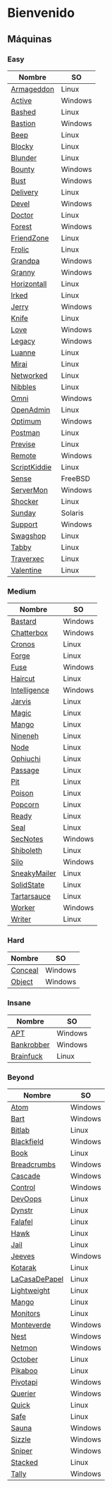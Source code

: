 # Bienvenido

## Máquinas

### Easy
|Nombre|SO|
|-----|-------|
|[Armageddon](./TJ_Null/01_Easy/Linux/Armageddon/index.md)|Linux|
|[Active](./TJ_Null/01_Easy/Windows/Active/index.md)|Windows|
|[Bashed](./TJ_Null/01_Easy/Linux/Bashed/index.md)|Linux|
|[Bastion](./TJ_Null/01_Easy/Windows/Bastion/index.md)|Windows|
|[Beep](./TJ_Null/01_Easy/Linux/Beep/index.md)|Linux|
|[Blocky](./TJ_Null/01_Easy/Linux/Blocky/index.md)|Linux|
|[Blunder](./TJ_Null/01_Easy/Linux/Blunder/index.md)|Linux|
|[Bounty](./TJ_Null/01_Easy/Windows/Bounty/index.md)|Windows|
|[Bust](./TJ_Null/01_Easy/Windows/Bust/index.md)|Windows|
|[Delivery](./TJ_Null/01_Easy/Linux/Delivery/index.md)|Linux|
|[Devel](./TJ_Null/01_Easy/Windows/Devel/index.md)|Windows|
|[Doctor](./TJ_Null/01_Easy/Linux/Doctor/index.md)|Linux|
|[Forest](./TJ_Null/01_Easy/Windows/Forest/index.md)|Windows|
|[FriendZone](./TJ_Null/01_Easy/Linux/FriendZone/index.md)|Linux|
|[Frolic](./TJ_Null/01_Easy/Linux/Frolic/index.md)|Linux|
|[Grandpa](./TJ_Null/01_Easy/Windows/Grandpa/index.md)|Windows|
|[Granny](./TJ_Null/01_Easy/Windows/Granny/index.md)|Windows|
|[Horizontall](./TJ_Null/01_Easy/Linux/Horizontall/index.md)|Linux|
|[Irked](./TJ_Null/01_Easy/Linux/Irked/index.md)|Linux|
|[Jerry](./TJ_Null/01_Easy/Windows/Jerry/index.md)|Windows|
|[Knife](./TJ_Null/01_Easy/Linux/Knife/index.md)|Linux|
|[Love](./TJ_Null/01_Easy/Windows/Love/index.md)|Windows|
|[Legacy](./TJ_Null/01_Easy/Windows/Legacy/index.md)|Windows|
|[Luanne](./TJ_Null/01_Easy/Linux/Luanne/index.md)|Linux|
|[Mirai](./TJ_Null/01_Easy/Linux/Mirai/index.md)|Linux|
|[Networked](./TJ_Null/01_Easy/Linux/Networked/index.md)|Linux|
|[Nibbles](./TJ_Null/01_Easy/Linux/Nibbles/index.md)|Linux|
|[Omni](./TJ_Null/01_Easy/Windows/Omni/index.md)|Windows|
|[OpenAdmin](./TJ_Null/01_Easy/Linux/OpenAdmin/index.md)|Linux|
|[Optimum](./TJ_Null/01_Easy/Windows/Optimum/index.md)|Windows|
|[Postman](./TJ_Null/01_Easy/Linux/Postman/index.md)|Linux|
|[Previse](./TJ_Null/01_Easy/Linux/Previse/index.md)|Linux|
|[Remote](./TJ_Null/01_Easy/Windows/Remote/index.md)|Windows|
|[ScriptKiddie](./TJ_Null/01_Easy/Linux/ScriptKiddie/index.md)|Linux|
|[Sense](./TJ_Null/01_Easy/Linux/Sense/index.md)|FreeBSD|
|[ServerMon](./TJ_Null/01_Easy/Windows/ServerMon/index.md)|Windows|
|[Shocker](./TJ_Null/01_Easy/Linux/Shocker/index.md)|Linux|
|[Sunday](./TJ_Null/01_Easy/Linux/Sunday/index.md)|Solaris|
|[Support](./TJ_Null/01_Easy/Windows/Support/index.md)|Windows|
|[Swagshop](./TJ_Null/01_Easy/Linux/Swagshop/index.md)|Linux|
|[Tabby](./TJ_Null/01_Easy/Linux/Tabby/index.md)|Linux|
|[Traverxec](./TJ_Null/01_Easy/Linux/Traverxec/index.md)|Linux|
|[Valentine](./TJ_Null/01_Easy/Linux/Valentine/index.md)|Linux|


### Medium

|Nombre|SO|
|-----|-------|
|[Bastard](./TJ_Null/02_Medium/Windows/Bastard/index.md)|Windows|
|[Chatterbox](./TJ_Null/02_Medium/Windows/Chatterbox/index.md)|Windows|
|[Cronos](./TJ_Null/02_Medium/Linux/Cronos/index.md)|Linux|
|[Forge](./TJ_Null/02_Medium/Linux/Forge/index.md)|Linux|
|[Fuse](./TJ_Null/02_Medium/Windows/Fuse/index.md)|Windows|
|[Haircut](./TJ_Null/02_Medium/Linux/Haircut/index.md)|Linux|
|[Intelligence](./TJ_Null/02_Medium/Windows/Intelligence/index.md)|Windows|
|[Jarvis](./TJ_Null/02_Medium/Linux/Jarvis/index.md)|Linux|
|[Magic](./TJ_Null/02_Medium/Linux/Magic/index.md)|Linux|
|[Mango](./TJ_Null/02_Medium/Linux/Mango/index.md)|Linux|
|[Nineneh](./TJ_Null/02_Medium/Linux/Nineneh/index.md)|Linux|
|[Node](./TJ_Null/02_Medium/Linux/Node/index.md)|Linux|
|[Ophiuchi](./TJ_Null/02_Medium/Linux/Ophiuchi/index.md)|Linux|
|[Passage](./TJ_Null/02_Medium/Linux/Passage/index.md)|Linux|
|[Pit](./TJ_Null/02_Medium/Linux/Pit/index.md)|Linux|
|[Poison](./TJ_Null/02_Medium/Linux/Poison/index.md)|Linux|
|[Popcorn](./TJ_Null/02_Medium/Linux/Popcorn/index.md)|Linux|
|[Ready](./TJ_Null/02_Medium/Linux/Ready/index.md)|Linux|
|[Seal](./TJ_Null/02_Medium/Linux/Seal/index.md)|Linux|
|[SecNotes](./TJ_Null/02_Medium/Windows/SecNotes/index.md)|Windows|
|[Shiboleth](./TJ_Null/02_Medium/Linux/Shiboleth/index.md)|Linux|
|[Silo](./TJ_Null/02_Medium/Windows/Silo/index.md)|Windows|
|[SneakyMailer](./TJ_Null/02_Medium/Linux/SneakyMailer/index.md)|Linux|
|[SolidState](./TJ_Null/02_Medium/Linux/SolidState/index.md)|Linux|
|[Tartarsauce](./TJ_Null/02_Medium/Linux/Tartarsauce/index.md)|Linux|
|[Worker](./TJ_Null/02_Medium/Windows/Worker/index.md)|Windows|
|[Writer](./TJ_Null/02_Medium/Linux/Writer/index.md)|Linux|


### Hard

|Nombre|SO|
|-----|-------|
|[Conceal](./TJ_Null/03_Hard/Windows/Conceal/index.md)|Windows|
|[Object](./TJ_Null/03_Hard/Windows/Object/index.md)|Windows|

### Insane

|Nombre|SO|
|-----|-------|
|[APT](./TJ_Null/04_Insane/Windows/APT/index.md)|Windows|
|[Bankrobber](./TJ_Null/04_Insane/Windows/Bankrobber/index.md)|Windows|
|[Brainfuck](./TJ_Null/04_Insane/Linux/Brainfuck/index.md)|Linux|


### Beyond

|Nombre|SO|
|-----|-------|
|[Atom](./TJ_Null/05_Beyond/Windows/Atom/index.md)|Windows|
|[Bart](./TJ_Null/05_Beyond/Windows/Bart/index.md)|Windows|
|[Bitlab](./TJ_Null/05_Beyond/Linux/Bitlab/index.md)|Linux|
|[Blackfield](./TJ_Null/05_Beyond/Windows/Blackfield/index.md)|Windows|
|[Book](./TJ_Null/05_Beyond/Linux/Book/index.md)|Linux|
|[Breadcrumbs](./TJ_Null/05_Beyond/Windows/Breadcrumbs/index.md)|Windows|
|[Cascade](./TJ_Null/05_Beyond/Windows/Cascade/index.md)|Windows|
|[Control](./TJ_Null/05_Beyond/Windows/Control/index.md)|Windows|
|[DevOops](./TJ_Null/05_Beyond/Linux/DevOops/index.md)|Linux|
|[Dynstr](./TJ_Null/05_Beyond/Linux/Dynstr/index.md)|Linux|
|[Falafel](./TJ_Null/05_Beyond/Linux/Falafel/index.md)|Linux|
|[Hawk](./TJ_Null/05_Beyond/Linux/Hawk/index.md)|Linux|
|[Jail](./TJ_Null/05_Beyond/Linux/Jail/index.md)|Linux|
|[Jeeves](./TJ_Null/05_Beyond/Windows/Jeeves/index.md)|Windows|
|[Kotarak](./TJ_Null/05_Beyond/Linux/Kotarak/index.md)|Linux|
|[LaCasaDePapel](./TJ_Null/05_Beyond/Linux/LaCasaDePapel/index.md)|Linux|
|[Lightweight](./TJ_Null/05_Beyond/Linux/Lightweight/index.md)|Linux|
|[Mango](./TJ_Null/05_Beyond/Linux/Mango/index.md)|Linux|
|[Monitors](./TJ_Null/05_Beyond/Linux/Monitors/index.md)|Linux|
|[Monteverde](./TJ_Null/05_Beyond/Windows/Monteverde/index.md)|Windows|
|[Nest](./TJ_Null/05_Beyond/Windows/Nest/index.md)|Windows|
|[Netmon](./TJ_Null/05_Beyond/Windows/Netmon/index.md)|Windows|
|[October](./TJ_Null/05_Beyond/Linux/October/index.md)|Linux|
|[Pikaboo](./TJ_Null/05_Beyond/Linux/Pikaboo/index.md)|Linux|	
|[Pivotapi](./TJ_Null/05_Beyond/Windows/Pivotapi/index.md)|Windows|
|[Querier](./TJ_Null/05_Beyond/Windows/Querier/index.md)|Windows|
|[Quick](./TJ_Null/05_Beyond/Linux/Quick/index.md)|Linux|
|[Safe](./TJ_Null/05_Beyond/Linux/Safe/index.md)|Linux|
|[Sauna](./TJ_Null/05_Beyond/Windows/Sauna/index.md)|Windows|
|[Sizzle](./TJ_Null/05_Beyond/Windows/Sizzle/index.md)|Windows|
|[Sniper](./TJ_Null/05_Beyond/Windows/Sniper/index.md)|Windows|
|[Stacked](./TJ_Null/05_Beyond/Linux/Stacked/index.md)|Linux|
|[Tally](./TJ_Null/05_Beyond/Windows/Tally/index.md)|Windows|
